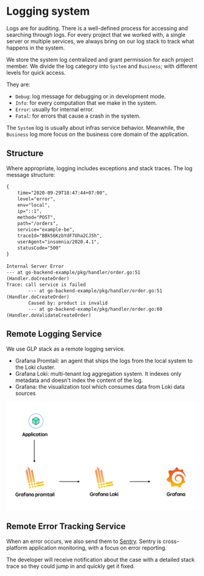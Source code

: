 # Logging system

Logs are for auditing. There is a well-defined process for accessing and searching through logs. For every project that we worked with, a single server or multiple services, we always bring on our log stack to track what happens in the system.

We store the system log centralized and grant permission for each project member. We divide the log category into `System` and `Business`; with different levels for quick access. 

They are: 

- `Debug`: log message for debugging or in development mode.
- `Info`: for every computation that we make in the system.
- `Error`: usually for internal error.
- `Fatal`: for errors that cause a crash in the system.

The `System` log is usually about infras service behavior. Meanwhile, the `Business` log more focus on the business core domain of the application.

## Structure

Where appropriate, logging includes exceptions and stack traces. The log message structure: 

```
{ 
    time="2020-09-29T18:47:44+07:00", 
    level="error", 
    env="local", 
    ip="::1", 
    method="POST", 
    path="/orders", 
    service="example-be", 
    traceId="BBk56KzbYdF7Uha2CJ5h", 
    userAgent="insomnia/2020.4.1", 
    statusCode="500" 
} 

Internal Server Error
--- at go-backend-example/pkg/handler/order.go:51 (Handler.doCreateOrder)
Trace: call service is failed
        --- at go-backend-example/pkg/handler/order.go:51 (Handler.doCreateOrder)
        Caused by: product is invalid
        --- at go-backend-example/pkg/handler/order.go:60 (Handler.doValidateCreateOrder)
```

## Remote Logging Service

We use GLP stack as a remote logging service.

- Grafana Promtail: an agent that ships the logs from the local system to the Loki cluster.
- Grafana Loki: multi-tenant log aggregation system. It indexes only metadata and doesn't index the content of the log.
- Grafana: the visualization tool which consumes data from Loki data sources

![](/engineering/img/log/glp.png)

## Remote Error Tracking Service

When an error occurs, we also send them to [Sentry](https://github.com/getsentry/sentry). Sentry is cross-platform application monitoring, with a focus on error reporting.

The developer will receive notification about the case with a detailed stack trace so they could jump in and quickly get it fixed.